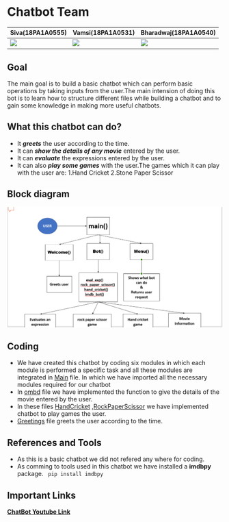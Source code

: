 # Chatbot Team
|**Siva(18PA1A0555)**|**Vamsi(18PA1A0531)**|**Bharadwaj(18PA1A0540)**|
|---|---|---|
![](http://learncodeonline.in/mascot.png)   |  ![](http://learncodeonline.in/mascot.png)|  ![](http://learncodeonline.in/mascot.png)  |

## Goal
The main goal is to build a basic chatbot which can perform basic operations by taking inputs from the user.The main intension of doing this bot is to learn how to structure different files while building a chatbot and to gain some knowledge in making more useful chatbots.

## What this chatbot can do?
- It ***greets*** the user according to the time.
- It can ***show the details of any movie*** entered by the user.
- It can ***evaluate*** the expressions entered by the user.
- It can also ***play some games*** with the user.The games which it can play with the user are:
    1.Hand Cricket
    2.Stone Paper Scissor
    
## Block diagram
![](https://github.com/Vamsi-027/chatbot/blob/main/python/blockd.png)

## Coding
- We have created this chatbot by coding six modules in which each module is performed a specific task and all these modules are integrated in [Main](https://github.com/Vamsi-027/chatbot/blob/main/python/main.py) file. In which we have imported all the necessary modules required for our chatbot
- In [ombd](https://github.com/Vamsi-027/chatbot/blob/main/python/omdb.py) file we have implemented the function to give the details of the movie entered by the user.
- In these files [HandCricket](https://github.com/Vamsi-027/chatbot/blob/main/python/handcricket.py) ,[RockPaperScissor](https://github.com/Vamsi-027/chatbot/blob/main/python/rockpaperscissor.py) we have implemented chatbot to play games the user.
- [Greetings](https://github.com/Vamsi-027/chatbot/blob/main/python/greetings.py) file greets the user according to the time.
    

## References and Tools
- As this is a basic chatbot we did not refered any where for coding.
- As comming to tools used in this chatbot we have installed a  **imdbpy** package.
    ` pip install imdbpy`

## Important Links
[**ChatBot Youtube Link**](https://youtu.be/gY3y5VmMZGg)
